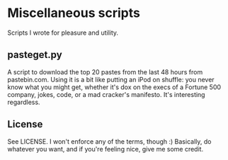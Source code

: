 # Miscellaneous scripts

Scripts I wrote for pleasure and utility.

## pasteget.py

A script to download the top 20 pastes from the last 48 hours from pastebin.com. Using it is a bit like putting an iPod on shuffle: you never know what you might get, whether it's dox on the execs of a Fortune 500 company, jokes, code, or a mad cracker's manifesto. It's interesting regardless.

## License

See LICENSE. I won't enforce any of the terms, though :) Basically, do whatever you want, and if you're feeling nice, give me some credit.